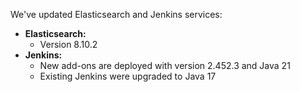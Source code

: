 
We've updated Elasticsearch and Jenkins services:

* **Elasticsearch:**
  * Version 8.10.2
* **Jenkins:**
  * New add-ons are deployed with version 2.452.3 and Java 21
  * Existing Jenkins were upgraded to Java 17


